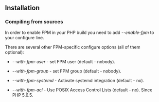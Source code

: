 Installation
------------

### Compiling from sources

In order to enable FPM in your PHP build you need to add *--enable-fpm*
to your configure line.

There are several other FPM-specific configure options (all of them
optional):

-   *--with-fpm-user* - set FPM user (default - nobody).

-   *--with-fpm-group* - set FPM group (default - nobody).

-   *--with-fpm-systemd* - Activate systemd integration (default - no).

-   *--with-fpm-acl* - Use POSIX Access Control Lists (default - no).
    Since PHP 5.6.5.
